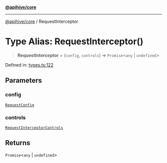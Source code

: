 [**@apihive/core**](../README.md)

***

[@apihive/core](../globals.md) / RequestInterceptor

# Type Alias: RequestInterceptor()

> **RequestInterceptor** = (`config`, `controls`) => `Promise`\<`any` \| `undefined`\>

Defined in: [types.ts:122](https://github.com/cleverplatypus/apihive-core/blob/917ef8bbf07171bc9393193650ebef9dbc655327/src/types.ts#L122)

## Parameters

### config

[`RequestConfig`](RequestConfig.md)

### controls

[`RequestInterceptorControls`](../interfaces/RequestInterceptorControls.md)

## Returns

`Promise`\<`any` \| `undefined`\>
